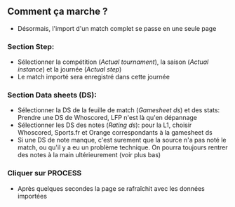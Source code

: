 ## Comment ça marche ?

- Désormais, l'import d'un match complet se passe en une seule page

### Section **Step**:
* Sélectionner la compétition (*Actual tournament*), la saison (*Actual instance*) et la journée (*Actual step*)
* Le match importé sera enregistré dans cette journée
### Section **Data sheets** (DS):
* Sélectionner la DS de la feuille de match (*Gamesheet ds*) et des stats: Prendre une DS de Whoscored, LFP n'est là qu'en dépannage
* Sélectionner les DS des notes (*Rating ds*): pour la L1, choisir Whoscored, Sports.fr et Orange correspondants à la gamesheet ds
* Si une DS de note manque, c'est surement que la source n'a pas noté le match, ou qu'il y a eu un problème technique. On pourra toujours rentrer des notes à la main ultérieurement (voir plus bas)
### Cliquer sur **PROCESS**
- Après quelques secondes la page se rafraîchit avec les données importées
